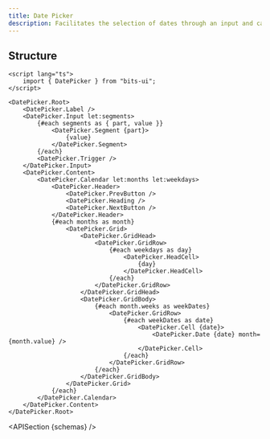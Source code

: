 ```yaml
---
title: Date Picker
description: Facilitates the selection of dates through an input and calendar-based interface.
---
```


<script>
	import { APISection, ComponentPreview, DatePickerDemo } from '@/components'
	export let schemas;
</script>

<ComponentPreview name="date-picker-demo" comp="Date Picker">

<DatePickerDemo slot="preview" />

</ComponentPreview>

## Structure

```svelte
<script lang="ts">
	import { DatePicker } from "bits-ui";
</script>

<DatePicker.Root>
	<DatePicker.Label />
	<DatePicker.Input let:segments>
		{#each segments as { part, value }}
			<DatePicker.Segment {part}>
				{value}
			</DatePicker.Segment>
		{/each}
		<DatePicker.Trigger />
	</DatePicker.Input>
	<DatePicker.Content>
		<DatePicker.Calendar let:months let:weekdays>
			<DatePicker.Header>
				<DatePicker.PrevButton />
				<DatePicker.Heading />
				<DatePicker.NextButton />
			</DatePicker.Header>
			{#each months as month}
				<DatePicker.Grid>
					<DatePicker.GridHead>
						<DatePicker.GridRow>
							{#each weekdays as day}
								<DatePicker.HeadCell>
									{day}
								</DatePicker.HeadCell>
							{/each}
						</DatePicker.GridRow>
					</DatePicker.GridHead>
					<DatePicker.GridBody>
						{#each month.weeks as weekDates}
							<DatePicker.GridRow>
								{#each weekDates as date}
									<DatePicker.Cell {date}>
										<DatePicker.Date {date} month={month.value} />
									</DatePicker.Cell>
								{/each}
							</DatePicker.GridRow>
						{/each}
					</DatePicker.GridBody>
				</DatePicker.Grid>
			{/each}
		</DatePicker.Calendar>
	</DatePicker.Content>
</DatePicker.Root>
```

<APISection {schemas} />
